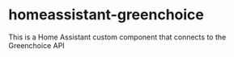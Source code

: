 # homeassistant-greenchoice
This is a Home Assistant custom component that connects to the Greenchoice API
